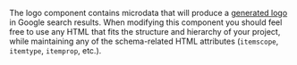 The logo component contains microdata that will produce a [generated logo](https://developers.google.com/search/docs/data-types/logo) in Google search results. When modifying this component you should feel free to use any HTML that fits the structure and hierarchy of your project, while maintaining any of the schema-related HTML attributes (`itemscope`, `itemtype`, `itemprop`, etc.).
